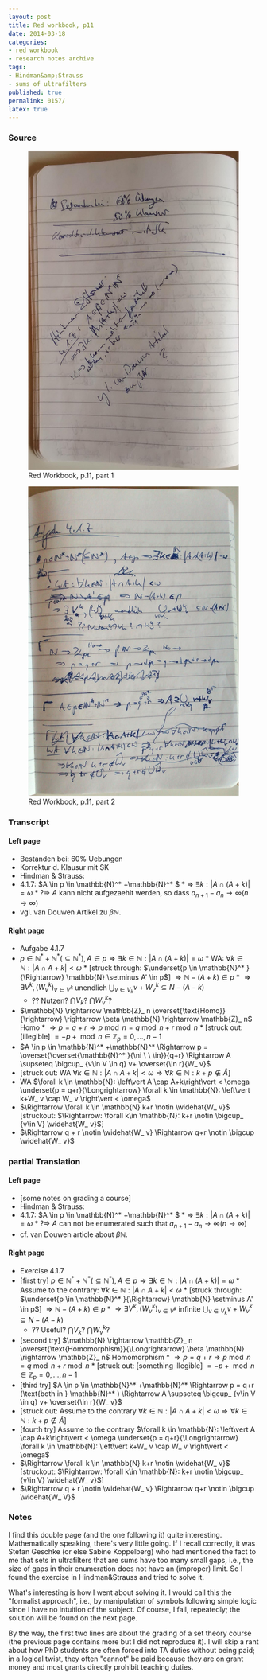 ```yaml
---
layout: post
title: Red workbook, p11
date: 2014-03-18
categories:
- red workbook
- research notes archive
tags:
- Hindman&amp;Strauss
- sums of ultrafilters
published: true
permalink: 0157/
latex: true
---
```


### Source

<figure>
  <a href="/assets/2014/red_workbook-p11-1.jpg">
    <img alt="red workbook, p11-1" src="/assets/2014/red_workbook-p11-1.jpg"/>
  </a>
  <figcaption>
    Red Workbook, p.11, part 1
  </figcaption>
</figure>

<figure>
  <a href="/assets/2014/red_workbook-p11-2.jpg">
    <img alt="red workbook, p11-2" src="/assets/2014/red_workbook-p11-2.jpg"/>
  </a>
  <figcaption>
    Red Workbook, p.11, part 2
  </figcaption>
</figure>


### Transcript

#### Left page

*    Bestanden bei: 60% Uebungen
*    Korrektur d. Klausur mit SK
*    Hindman & Strauss:
*    4.1.7: $A \in p \in \mathbb{N}^* +\mathbb{N}^* $
    *    => $\exists k: \left\vert A \cap (A+k)\right\vert  = \omega$
    *    ?=> $A$ kann nicht aufgezaehlt werden, so dass $a_ {n+1} - a_ n \to \infty (n \to \infty)$
*    vgl. van Douwen Artikel zu $\beta \mathbb{N}$.

#### Right page

*    Aufgabe 4.1.7
*    $p \in \mathbb{N}^* +\mathbb{N}^*  (\subseteq \mathbb{N}^* ), A\in p \Rightarrow \exists k \in \mathbb{N}: \left\vert A \cap (A+k)\right\vert  = \omega$
    *    WA: $\forall k \in \mathbb{N}: \left\vert A \cap A+k\right\vert  < \omega$
    *    [struck through: $\underset{p \in \mathbb{N}^* }{\Rightarrow} \mathbb{N} \setminus A' \in p$] $\Rightarrow \mathbb{N} - (A+k) \in p$
    *    $\Rightarrow \exists V^k, (W_ v^k)_ {v \in V^k}$ unendlich $\bigcup_ {v\in V_ k} v+ W_ v^k \subseteq N - (A-k)$
        *    ?? Nutzen? $\bigcap V_ k$? $\bigcap W_ v^k$?
*    $\mathbb{N} \rightarrow \mathbb{Z}_ n \overset{\text{Homo}}{\rightarrow} \rightarrow \beta \mathbb{N} \rightarrow \mathbb{Z}_ n$ Homo
    *    $\Rightarrow p = q+r \Rightarrow p \bmod n = q \bmod n + r \bmod n$
    *    [struck out: [illegible] $= -p +\bmod n \in \mathbb{Z}_ p = {0, \ldots, n-1}$
*    $A \in p \in \mathbb{N}^* +\mathbb{N}^*  \Rightarrow p = \overset{\overset{\mathbb{N}^* }{\ni \ \ \in}}{q+r} \Rightarrow A \supseteq \bigcup_ {v\in V \in q} v+ \overset{\in r}{W_ v}$
*    [struck out: WA $\forall k \in \mathbb{N}: \left\vert A \cap A+k\right\vert  < \omega \Rightarrow \forall k \in \mathbb{N}: k+p \notin \widehat{A}$]
*    WA $\forall k \in \mathbb{N}: \left\vert A \cap A+k\right\vert  < \omega \underset{p = q+r}{\Longrightarrow} \forall k \in \mathbb{N}: \left\vert k+W_ v \cap W_ v \right\vert  < \omega$
*    $\Rightarrow \forall k \in \mathbb{N} k+r \notin \widehat{W_ v}$ [struckout: $\Rightarrow: \forall k\in \mathbb{N}: k+r \notin \bigcup_ {v\in V} \widehat{W_ v}$]
*    $\Rightarrow q + r \notin \widehat{W_ v} \Rightarrow q+r \notin \bigcup \widehat{W_ v}$

### partial Translation

#### Left page

*    [some notes on grading a course]
*    Hindman & Strauss:
*    4.1.7: $A \in p \in \mathbb{N}^* +\mathbb{N}^* $
    *    => $\exists k: \left\vert A \cap (A+k)\right\vert  = \omega$
    *    ?=> $A$ can not be enumerated such that $a_ {n+1} - a_ n \to \infty (n \to \infty)$
*    cf. van Douwen article about $\beta \mathbb{N}$.

#### Right page

*    Exercise 4.1.7
*    [first try] $p \in \mathbb{N}^* +\mathbb{N}^*  (\subseteq \mathbb{N}^* ), A\in p \Rightarrow \exists k \in \mathbb{N}: \left\vert A \cap (A+k)\right\vert  = \omega$
    *    Assume to the contrary: $\forall k \in \mathbb{N}: \left\vert A \cap A+k\right\vert  < \omega$
    *    [struck through: $\underset{p \in \mathbb{N}^* }{\Rightarrow} \mathbb{N} \setminus A' \in p$] $\Rightarrow \mathbb{N} - (A+k) \in p$
    *    $\Rightarrow \exists V^k, (W_ v^k)_ {v \in V^k}$ infinite $\bigcup_ {v\in V_ k} v+ W_ v^k \subseteq N - (A-k)$
        *    ?? Useful? $\bigcap V_ k$? $\bigcap W_ v^k$?
*    [second try] $\mathbb{N} \rightarrow \mathbb{Z}_ n \overset{\text{Homomorphism}}{\Longrightarrow} \beta \mathbb{N} \rightarrow \mathbb{Z}_ n$ Homomorphism
    *    $\Rightarrow p = q+r \Rightarrow p \bmod n = q \bmod n + r \bmod n$
    *    [struck out: [something illegible] $= -p +\bmod n \in \mathbb{Z}_ p = {0, \ldots, n-1}$
*    [third try] $A \in p \in \mathbb{N}^* +\mathbb{N}^*  \Rightarrow p = q+r (\text{both in } \mathbb{N}^* ) \Rightarrow A \supseteq \bigcup_ {v\in V \in q} v+ \overset{\in r}{W_ v}$
*    [struck out: Assume to the contrary $\forall k \in \mathbb{N}: \left\vert A \cap A+k\right\vert  < \omega \Rightarrow \forall k \in \mathbb{N}: k+p \notin \widehat{A}$]
*    [fourth try] Assume to the contrary $\forall k \in \mathbb{N}: \left\vert A \cap A+k\right\vert  < \omega \underset{p = q+r}{\Longrightarrow} \forall k \in \mathbb{N}: \left\vert k+W_ v \cap W_ v \right\vert  < \omega$
*    $\Rightarrow \forall k \in \mathbb{N} k+r \notin \widehat{W_ v}$ [struckout: $\Rightarrow: \forall k\in \mathbb{N}: k+r \notin \bigcup_ {v\in V} \widehat{W_ v}$]
*    $\Rightarrow q + r \notin \widehat{W_ v} \Rightarrow q+r \notin \bigcup \widehat{W_ V}$

### Notes

I find this double page (and the one following it) quite interesting. Mathematically speaking, there's very little going. If I recall correctly, it was Stefan Geschke (or else Sabine Koppelberg) who had mentioned the fact to me that sets in ultrafilters that are sums have too many small gaps, i.e., the size of gaps in their enumeration does not have an (improper) limit. So I found the exercise in Hindman&Strauss and tried to solve it.

What's interesting is how I went about solving it. I would call this the "formalist approach", i.e., by manipulation of symbols following simple logic since I have no intuition of the subject. Of course, I fail, repeatedly; the solution will be found on the next page.

By the way, the first two lines are about the grading of a set theory course (the previous page contains more but I did not reproduce it). I will skip a rant about how PhD students are often forced into TA duties without being paid; in a logical twist, they often "cannot" be paid because they are on grant money and most grants directly prohibit teaching duties.
